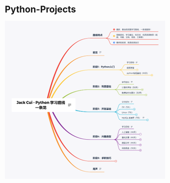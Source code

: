 # Python-Projects
![image](https://github.com/Qiaozhi94/Python-Projects/blob/main/Jack%20Cui%20-%20Python%20%E5%AD%A6%E4%B9%A0%E8%B7%AF%E7%BA%BF%E4%B8%80%E6%9D%A1%E9%BE%99.png)

